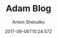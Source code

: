 ---
title: "Adam Blog"
github: https://github.com/artemsheludko/adam-blog
demo: https://artemsheludko.github.io/adam-blog/
author: Artem Sheludko

ssg:
  - Jekyll
cms:
  - No Cms
date: 2017-09-06T10:24:57Z
github_branch: master
description: "Adam Blog is a minimal clear theme for Jekyll"
---